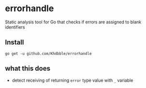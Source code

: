 # errorhandle

Static analysis tool for Go that checks if errors are assigned to blank identifiers

## Install
```
go get -u github.com/Khdbble/errorhandle
```

## what this does

* detect receiving of returning `error` type value with `_` variable

